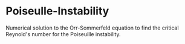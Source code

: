 # Poiseulle-Instability
Numerical solution to the Orr-Sommerfeld equation to find the critical Reynold's number for the Poiseuille instability.
